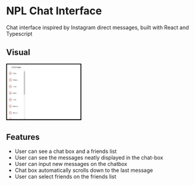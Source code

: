 # NPL Chat Interface

Chat interface inspired by Instagram direct messages, built with React and Typescript

## Visual
<p float="left">
<img src="https://github.com/viQcinese/documentation/blob/master/npl_chat/chat.gif?raw=true" width="40%" height="40%"/>
</p>


## Features

-  User can see a chat box and a friends list
-  User can see the messages neatly displayed in the chat-box
-  User can input new messages on the chatbox
-  Chat box automatically scrolls down to the last message
-  User can select friends on the friends list
